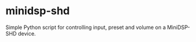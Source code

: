 # minidsp-shd
Simple Python script for controlling input, preset and volume on a MiniDSP-SHD device.

